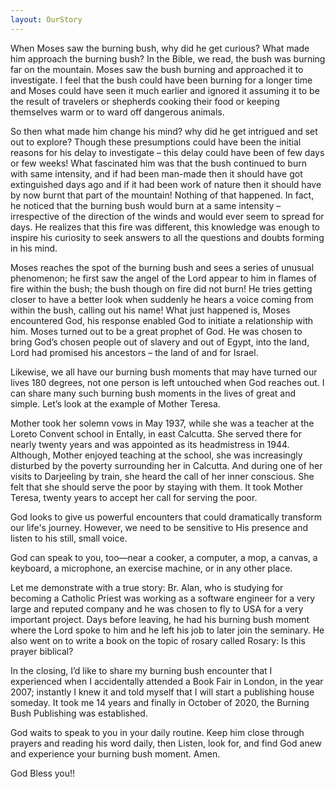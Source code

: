 ```yaml
---
layout: OurStory
---
```


When Moses saw the burning bush, why did he get curious? What made him approach the burning bush? In the Bible, we read, the bush was burning far on the mountain. Moses saw the bush burning and approached it to investigate. I feel that the bush could have been burning for a longer time and Moses could have seen it much earlier and ignored it assuming it to be the result of travelers or shepherds cooking their food or keeping themselves warm or to ward off dangerous animals. 
 
So then what made him change his mind? why did he get intrigued and set out to explore? 
Though these presumptions could have been the initial reasons for his delay to investigate – this delay could have been of few days or few weeks! What fascinated him was that the bush continued to burn with same intensity, and if had been man-made then it should have got extinguished days ago and if it had been work of nature then it should have by now burnt that part of the mountain! Nothing of that happened. In fact, he noticed that the burning bush would burn at a same intensity – irrespective of the direction of the winds and would ever seem to spread for days. He realizes that this fire was different, this knowledge was enough to inspire his curiosity to seek answers to all the questions and doubts forming in his mind. 

Moses reaches the spot of the burning bush and sees a series of unusual phenomenon; he first saw the angel of the Lord appear to him in flames of fire within the bush; the bush though on fire did not burn! He tries getting closer to have a better look when suddenly he hears a voice coming from within the bush, calling out his name! What just happened is, Moses encountered God, his response enabled God to initiate a relationship with him. Moses turned out to be a great prophet of God. He was chosen to bring God’s chosen people out of slavery and out of Egypt, into the land, Lord had promised his ancestors – the land of and for Israel. 

Likewise, we all have our burning bush moments that may have turned our lives 180 degrees, not one person is left untouched when God reaches out. I can share many such burning bush moments in the lives of great and simple. Let’s look at the example of Mother Teresa. 

Mother took her solemn vows in May 1937, while she was a teacher at the Loreto Convent school in Entally, in east Calcutta. She served there for nearly twenty years and was appointed as its headmistress in 1944. Although, Mother enjoyed teaching at the school, she was increasingly disturbed by the poverty surrounding her in Calcutta. And during one of her visits to Darjeeling by train, she heard the call of her inner conscious. She felt that she should serve the poor by staying with them. It took Mother Teresa, twenty years to accept her call for serving the poor.
 
God looks to give us powerful encounters that could dramatically transform our life's journey. However, we need to be sensitive to His presence and listen to his still, small voice.
 
God can speak to you, too—near a cooker, a computer, a mop, a canvas, a keyboard, a microphone, an exercise machine, or in any other place. 
 
Let me demonstrate with a true story: Br. Alan, who is studying for becoming a Catholic Priest was working as a software engineer for a very large and reputed company and he was chosen to fly to USA for a very important project. Days before leaving, he had his burning bush moment where the Lord spoke to him and he left his job to later join the seminary. He also went on to write a book on the topic of rosary called Rosary: Is this prayer biblical?
 
In the closing, I’d like to share my burning bush encounter  that I experienced when I accidentally attended a Book Fair in London, in the year 2007; instantly I knew it and  told myself that I will start a publishing house someday. It took me 14 years and finally in October of 2020, the Burning Bush Publishing was established. 

God waits to speak to you in your daily routine. Keep him close through prayers and reading his word daily, then Listen, look for, and find God anew and experience your burning bush moment. Amen. 

God Bless you!!
